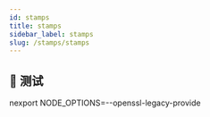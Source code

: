 ```yaml
---
id: stamps
title: stamps
sidebar_label: stamps
slug: /stamps/stamps
---
```


## 🤠 测试
nexport NODE_OPTIONS=--openssl-legacy-provide
